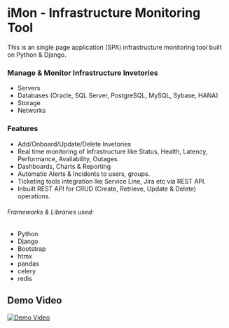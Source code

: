 # iMon - Infrastructure  Monitoring Tool

This is an single page application (SPA) infrastructure monitoring tool built on Python & Django.


### Manage & Monitor Infrastructure  Invetories
- Servers
- Databases (Oracle, SQL Server, PostgreSQL, MySQL, Sybase, HANA)
- Storage
- Networks

### Features
-	Add/Onboard/Update/Delete Invetories
-	Real time monitoring of Infrastructure like Status, Health, Latency, Performance, Availability, Outages.
-	Dashboards, Charts & Reporting
-	Automatic Alerts & Incidents to users, groups.
-	Ticketing tools integration lke Service Line, Jira etc via REST API.
-	Inbuilt REST API for CRUD (Create, Retrieve, Update & Delete) operations.


###### Frameworks & Libraries used:
-	Python
-	Django
-	Bootstrap
-	htmx
-	pandas
-	celery
-	redis


## Demo Video
[![Demo Video](https://user-images.githubusercontent.com/21958711/186911200-4f885c65-e478-4f9a-ada5-d14e1d4a282d.JPG)](https://www.youtube.com/watch?v=bfrNy-hks-c)